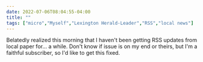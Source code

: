 ---date: 2022-07-06T08:04:55-04:00title: ""tags: ["micro","Myself","Lexington Herald-Leader","RSS","local news"]---Belatedly realized this morning that I haven't been getting RSS updates from local paper for... a while. Don't know if issue is on my end or theirs, but I'm a faithful subscriber, so I'd like to get this fixed.